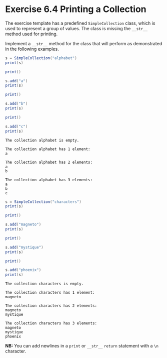 # Exercise 6.4 Printing a Collection

The exercise template has a predefined `SimpleCollection` class, which is used to represent a group of values. The class is missing the `__str__` method used for printing.

Implement a `__str__` method for the class that will perform as demonstrated in the following examples.

```java
s = SimpleCollection("alphabet")
print(s)

print()

s.add("a")
print(s)

print()

s.add("b")
print(s)

print()

s.add("c")
print(s)
```

```plaintext
The collection alphabet is empty.

The collection alphabet has 1 element:
a

The collection alphabet has 2 elements:
a
b

The collection alphabet has 3 elements:
a
b
c
```

```java
s = SimpleCollection("characters")
print(s)

print()

s.add("magneto")
print(s)

print()

s.add("mystique")
print(s)

print()

s.add("phoenix")
print(s)
```

```plaintext
The collection characters is empty.

The collection characters has 1 element:
magneto

The collection characters has 2 elements:
magneto
mystique

The collection characters has 3 elements:
magneto
mystique
phoenix
```

**NB:** You can add newlines in a `print` or `__str__` `return` statement with a `\n` character.
